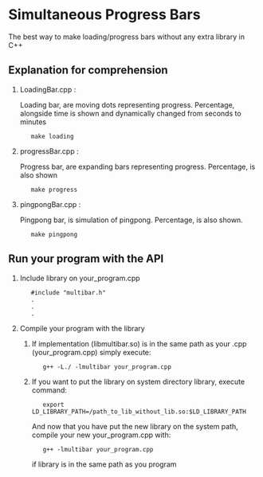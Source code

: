 # Simultaneous Progress Bars

The best way to make loading/progress bars without any extra library in C++

## Explanation for comprehension 

1. LoadingBar.cpp :
   
   Loading bar, are moving dots representing progress.
   Percentage, alongside time is shown and dynamically 
   changed from seconds to minutes

   ```
      make loading
   ```

2. progressBar.cpp :
   
   Progress bar, are expanding bars representing progress.
   Percentage, is also shown

   ```
      make progress
   ```

3. pingpongBar.cpp :
   
   Pingpong bar, is simulation of pingpong.
   Percentage, is also shown.

   ```
      make pingpong
   ```

## Run your program with the API
   
1. Include library on your_program.cpp
   
   ```
      #include "multibar.h"
      .
      .
      .

   ```

2. Compile your program with the library
   1. If implementation (libmultibar.so) is in the same path as your .cpp (your_program.cpp) simply execute:

      ```
         g++ -L./ -lmultibar your_program.cpp
      ```

   2. If you want to put the library on system directory library, execute command:

      ```
         export LD_LIBRARY_PATH=/path_to_lib_without_lib.so:$LD_LIBRARY_PATH
      ``` 

      And now that you have put the new library on the system path, compile your 
      new your_program.cpp with: 
      ```
         g++ -lmultibar your_program.cpp
      ```  
      if library is in the same path as you program
       